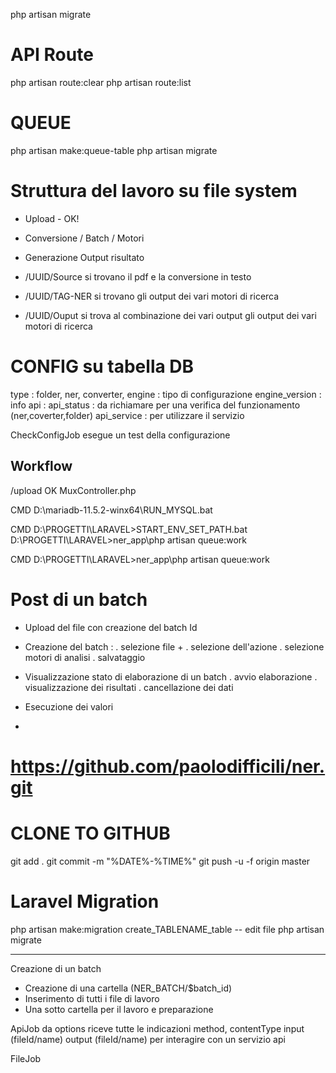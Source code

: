
php artisan migrate

# API Route
php artisan route:clear
php artisan route:list


# QUEUE
php artisan make:queue-table
php artisan migrate


# Struttura del lavoro su file system

- Upload - OK!
- Conversione / Batch / Motori
- Generazione Output risultato


- /UUID/Source si trovano il pdf e la conversione in testo
- /UUID/TAG-NER si trovano gli output dei vari motori di ricerca
- /UUID/Ouput si trova al combinazione dei vari output gli output dei vari motori di ricerca

# CONFIG su tabella DB

type : folder, ner, converter,
engine : tipo di configurazione
engine_version : info
api : 
api_status : da richiamare per una verifica del funzionamento (ner,coverter,folder) 
api_service : per utilizzare il servizio

CheckConfigJob esegue un test della configurazione


## Workflow

/upload OK MuxController.php


CMD
D:\mariadb-11.5.2-winx64\RUN_MYSQL.bat

CMD
D:\PROGETTI\LARAVEL>START_ENV_SET_PATH.bat
D:\PROGETTI\LARAVEL>ner_app\php artisan queue:work

CMD
D:\PROGETTI\LARAVEL>ner_app\php artisan queue:work


# Post di un batch
- Upload del file con creazione del batch Id
- Creazione del batch : 
      . selezione file + 
      . selezione dell'azione
      . selezione motori di analisi
      . salvataggio

- Visualizzazione stato di elaborazione di un batch 
    . avvio elaborazione
    . visualizzazione dei risultati
    . cancellazione dei dati
 
- Esecuzione dei valori
-


# https://github.com/paolodifficili/ner.git

# CLONE TO GITHUB

git add .
git commit -m "%DATE%-%TIME%"
git push -u -f origin master

# Laravel Migration
php artisan make:migration create_TABLENAME_table
-- edit file
php artisan migrate


---

Creazione di un batch

- Creazione di una cartella (NER_BATCH/$batch_id)
- Inserimento di tutti i file di lavoro
- Una sotto cartella per il lavoro e preparazione

ApiJob da options riceve tutte le indicazioni 
    method, 
    contentType
    input (fileId/name)
    output (fileId/name)
    per interagire con un servizio api


FileJob